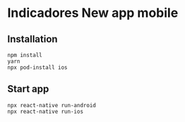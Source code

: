 # Indicadores New app mobile

## Installation
```
npm install
yarn
npx pod-install ios
```

## Start app
```
npx react-native run-android
npx react-native run-ios
```
